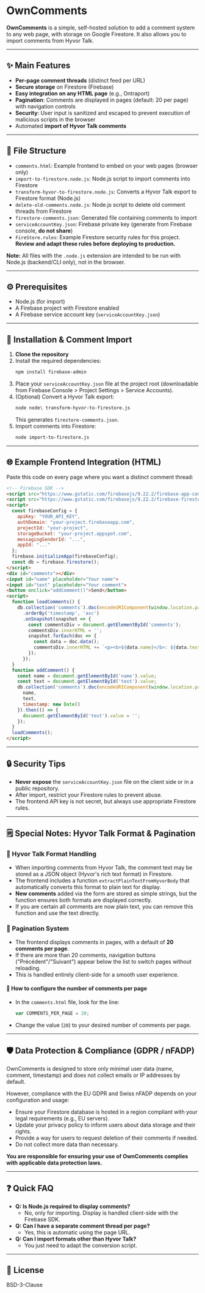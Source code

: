 # OwnComments

**OwnComments** is a simple, self-hosted solution to add a comment system to any web page, with storage on Google Firestore. It also allows you to import comments from Hyvor Talk.

---

## ✨ Main Features
- **Per-page comment threads** (distinct feed per URL)
- **Secure storage** on Firestore (Firebase)
- **Easy integration on any HTML page** (e.g., Ontraport)
- **Pagination**: Comments are displayed in pages (default: 20 per page) with navigation controls
- **Security**: User input is sanitized and escaped to prevent execution of malicious scripts in the browser
- Automated **import of Hyvor Talk comments**

---

## 📁 File Structure
- `comments.html`: Example frontend to embed on your web pages (browser only)
- `import-to-firestore.node.js`: Node.js script to import comments into Firestore
- `transform-hyvor-to-firestore.node.js`: Converts a Hyvor Talk export to Firestore format (Node.js)
- `delete-old-comments.node.js`: Node.js script to delete old comment threads from Firestore
- `firestore-comments.json`: Generated file containing comments to import
- `serviceAccountKey.json`: Firebase private key (generate from Firebase console, **do not share**)
- `FireStore.rules`: Example Firestore security rules for this project. **Review and adapt these rules before deploying to production.**

**Note:** All files with the `.node.js` extension are intended to be run with Node.js (backend/CLI only), not in the browser.

---

## ⚙️ Prerequisites
- Node.js (for import)
- A Firebase project with Firestore enabled
- A Firebase service account key (`serviceAccountKey.json`)

---

## 🚀 Installation & Comment Import

1. **Clone the repository**
2. Install the required dependencies:
   ```sh
   npm install firebase-admin
   ```
3. Place your `serviceAccountKey.json` file at the project root (downloadable from Firebase Console > Project Settings > Service Accounts).
4. (Optional) Convert a Hyvor Talk export:
   ```sh
   node node\ transform-hyvor-to-firestore.js
   ```
   This generates `firestore-comments.json`.
5. Import comments into Firestore:
   ```sh
   node import-to-firestore.js
   ```

---

## 🌐 Example Frontend Integration (HTML)

Paste this code on every page where you want a distinct comment thread:

```html
<!-- Firebase SDK -->
<script src="https://www.gstatic.com/firebasejs/9.22.2/firebase-app-compat.js"></script>
<script src="https://www.gstatic.com/firebasejs/9.22.2/firebase-firestore-compat.js"></script>
<script>
  const firebaseConfig = {
    apiKey: "YOUR_API_KEY",
    authDomain: "your-project.firebaseapp.com",
    projectId: "your-project",
    storageBucket: "your-project.appspot.com",
    messagingSenderId: "...",
    appId: "..."
  };
  firebase.initializeApp(firebaseConfig);
  const db = firebase.firestore();
</script>
<div id="comments"></div>
<input id="name" placeholder="Your name">
<input id="text" placeholder="Your comment">
<button onclick="addComment()">Send</button>
<script>
  function loadComments() {
    db.collection('comments').doc(encodeURIComponent(window.location.pathname)).collection('messages')
      .orderBy('timestamp', 'asc')
      .onSnapshot(snapshot => {
        const commentsDiv = document.getElementById('comments');
        commentsDiv.innerHTML = '';
        snapshot.forEach(doc => {
          const data = doc.data();
          commentsDiv.innerHTML += `<p><b>${data.name}</b>: ${data.text}</p>`;
        });
      });
  }
  function addComment() {
    const name = document.getElementById('name').value;
    const text = document.getElementById('text').value;
    db.collection('comments').doc(encodeURIComponent(window.location.pathname)).collection('messages').add({
      name,
      text,
      timestamp: new Date()
    }).then(() => {
      document.getElementById('text').value = '';
    });
  }
  loadComments();
</script>
```

---

## 🔒 Security Tips
- **Never expose** the `serviceAccountKey.json` file on the client side or in a public repository.
- After import, restrict your Firestore rules to prevent abuse.
- The frontend API key is not secret, but always use appropriate Firestore rules.

---

## 🗒️ Special Notes: Hyvor Talk Format & Pagination

### 🔄 Hyvor Talk Format Handling
- When importing comments from Hyvor Talk, the comment text may be stored as a JSON object (Hyvor's rich text format) in Firestore.
- The frontend includes a function `extractPlainTextFromHyvorBody` that automatically converts this format to plain text for display.
- **New comments** added via the form are stored as simple strings, but the function ensures both formats are displayed correctly.
- If you are certain all comments are now plain text, you can remove this function and use the text directly.

### 📄 Pagination System
- The frontend displays comments in pages, with a default of **20 comments per page**.
- If there are more than 20 comments, navigation buttons ("Précédent"/"Suivant") appear below the list to switch pages without reloading.
- This is handled entirely client-side for a smooth user experience.

#### 🔧 How to configure the number of comments per page
- In the `comments.html` file, look for the line:
  ```js
  var COMMENTS_PER_PAGE = 20;
  ```
- Change the value (`20`) to your desired number of comments per page.

---

## 🛡️ Data Protection & Compliance (GDPR / nFADP)

OwnComments is designed to store only minimal user data (name, comment, timestamp) and does not collect emails or IP addresses by default.

However, compliance with the EU GDPR and Swiss nFADP depends on your configuration and usage:
- Ensure your Firestore database is hosted in a region compliant with your legal requirements (e.g., EU servers).
- Update your privacy policy to inform users about data storage and their rights.
- Provide a way for users to request deletion of their comments if needed.
- Do not collect more data than necessary.

**You are responsible for ensuring your use of OwnComments complies with applicable data protection laws.**

---

## ❓ Quick FAQ
- **Q: Is Node.js required to display comments?**
  - No, only for importing. Display is handled client-side with the Firebase SDK.
- **Q: Can I have a separate comment thread per page?**
  - Yes, this is automatic using the page URL.
- **Q: Can I import formats other than Hyvor Talk?**
  - You just need to adapt the conversion script.

---

## 📝 License
BSD-3-Clause